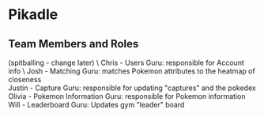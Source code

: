# Pikadle

## Team Members and Roles
(spitballing - change later) \ 
Chris - Users Guru: responsible for Account info \ 
Josh -   Matching Guru: matches Pokemon attributes to the heatmap of closeness \
Justin - Capture Guru: responsible for updating "captures" and the pokedex\
Olivia - Pokemon Information Guru: responsible for Pokemon information\
Will - Leaderboard Guru: Updates gym "leader" board
